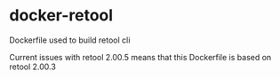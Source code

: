 # docker-retool
Dockerfile used to build retool cli

Current issues with retool 2.00.5 means that this Dockerfile is based on retool 2.00.3
